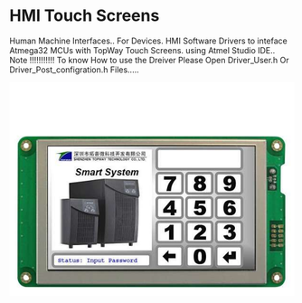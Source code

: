 # HMI Touch Screens
Human Machine Interfaces.. For Devices. 
HMI Software Drivers to inteface Atmega32 MCUs with TopWay Touch Screens. 
using Atmel Studio IDE..
Note !!!!!!!!!!!
To know How to use the Dreiver Please Open Driver_User.h Or Driver_Post_configration.h Files.....

![GitHub Logo](lcd_HMT050ATA.jpg)

